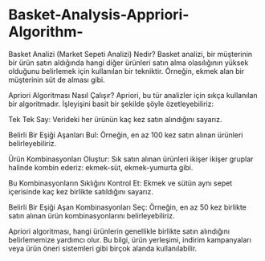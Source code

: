 # Basket-Analysis-Appriori-Algorithm-

Basket Analizi (Market Sepeti Analizi) Nedir?
Basket analizi, bir müşterinin bir ürün satın aldığında hangi diğer ürünleri satın alma olasılığının yüksek olduğunu belirlemek için kullanılan bir tekniktir. Örneğin, ekmek alan bir müşterinin süt de alması gibi.

Apriori Algoritması Nasıl Çalışır?
Apriori, bu tür analizler için sıkça kullanılan bir algoritmadır. İşleyişini basit bir şekilde şöyle özetleyebiliriz:

Tek Tek Say: Verideki her ürünün kaç kez satın alındığını sayarız.

Belirli Bir Eşiği Aşanları Bul: Örneğin, en az 100 kez satın alınan ürünleri belirleyebiliriz.

Ürün Kombinasyonları Oluştur: Sık satın alınan ürünleri ikişer ikişer gruplar halinde kombin ederiz: ekmek-süt, ekmek-yumurta gibi.

Bu Kombinasyonların Sıklığını Kontrol Et: Ekmek ve sütün aynı sepet içerisinde kaç kez birlikte satıldığını sayarız.

Belirli Bir Eşiği Aşan Kombinasyonları Seç: Örneğin, en az 50 kez birlikte satın alınan ürün kombinasyonlarını belirleyebiliriz.

Apriori algoritması, hangi ürünlerin genellikle birlikte satın alındığını belirlememize yardımcı olur. Bu bilgi, ürün yerleşimi, indirim kampanyaları veya ürün öneri sistemleri gibi birçok alanda kullanılabilir.
